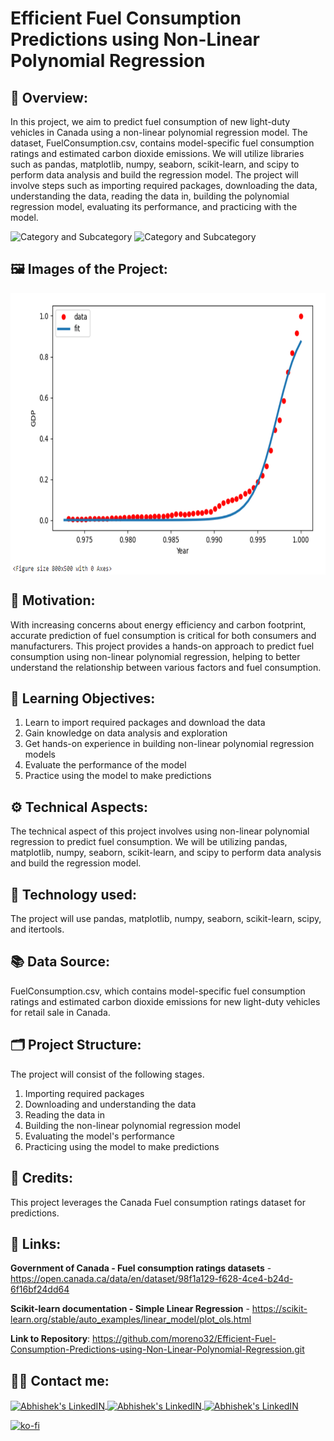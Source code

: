 # Efficient Fuel Consumption Predictions using Non-Linear Polynomial Regression

## 🔄 Overview:
In this project, we aim to predict fuel consumption of new light-duty vehicles in Canada using a non-linear polynomial regression model. The dataset, FuelConsumption.csv, contains model-specific fuel consumption ratings and estimated carbon dioxide emissions. We will utilize libraries such as pandas, matplotlib, numpy, seaborn, scikit-learn, and scipy to perform data analysis and build the regression model. The project will involve steps such as importing required packages, downloading the data, understanding the data, reading the data in, building the polynomial regression model, evaluating its performance, and practicing with the model.

![Category and Subcategory](https://img.shields.io/badge/Data%20Analysis%20and%20prediction-Prediction-blue)
![Category and Subcategory](https://img.shields.io/badge/Regression-Polynomial%20Non-Linear%20Regression-yellow)

## 🖼️ Images of the Project:
<img align="center" alt="jpg" src="https://raw.githubusercontent.com/moreno32/Efficient-Fuel-Consumption-Predictions-using-Non-Linear-Polynomial-Regression/master/reports/figures/Efficient-Fuel-Non-Linear-Polynomial-Regression.png" width="700" height="450" /><br>

## 🎊 Motivation:
With increasing concerns about energy efficiency and carbon footprint, accurate prediction of fuel consumption is critical for both consumers and manufacturers. This project provides a hands-on approach to predict fuel consumption using non-linear polynomial regression, helping to better understand the relationship between various factors and fuel consumption.

## 🏁 Learning Objectives:
1)	Learn to import required packages and download the data
2)	Gain knowledge on data analysis and exploration
3)	Get hands-on experience in building non-linear polynomial regression models
4)	Evaluate the performance of the model
5)	Practice using the model to make predictions

## ⚙️ Technical Aspects:
The technical aspect of this project involves using non-linear polynomial regression to predict fuel consumption. We will be utilizing pandas, matplotlib, numpy, seaborn, scikit-learn, and scipy to perform data analysis and build the regression model.

## 🧰 Technology used:
The project will use pandas, matplotlib, numpy, seaborn, scikit-learn, scipy, and itertools.

## 📚 Data Source:
FuelConsumption.csv, which contains model-specific fuel consumption ratings and estimated carbon dioxide emissions for new light-duty vehicles for retail sale in Canada.

## 🗂️ Project Structure:
The project will consist of the following stages.
1)	Importing required packages
2)	Downloading and understanding the data
3)	Reading the data in
4)	Building the non-linear polynomial regression model
5)	Evaluating the model's performance
6)	Practicing using the model to make predictions

## 👥 Credits:
This project leverages the Canada Fuel consumption ratings dataset for predictions.

## 🔗 Links:
**Government of Canada - Fuel consumption ratings datasets** - https://open.canada.ca/data/en/dataset/98f1a129-f628-4ce4-b24d-6f16bf24dd64

**Scikit-learn documentation - Simple Linear Regression** - https://scikit-learn.org/stable/auto_examples/linear_model/plot_ols.html

**Link to Repository**: https://github.com/moreno32/Efficient-Fuel-Consumption-Predictions-using-Non-Linear-Polynomial-Regression.git

## 🙋‍♂️ Contact me:
<a href= mailto:danielmoreno3291@gmail.com> <img align="center" alt="Abhishek's LinkedIN" width="32px" src="https://cdn4.iconfinder.com/data/icons/social-media-logos-6/512/112-gmail_email_mail-512.png" >
<a href="https://www.linkedin.com/in/dmoreno-ai/"> <img align="center" alt="Abhishek's LinkedIN" width="32px" src="https://cdn-icons-png.flaticon.com/512/174/174857.png">
<a href="https://www.youtube.com/@dmoreno-ai"> <img align="center" alt="Abhishek's LinkedIN" width="32px" src="https://upload.wikimedia.org/wikipedia/commons/thumb/4/4f/YouTube_social_white_squircle.svg/2048px-YouTube_social_white_squircle.svg.png" /><br>

[![ko-fi](https://ko-fi.com/img/githubbutton_sm.svg)](https://ko-fi.com/dmoreno_ai)
